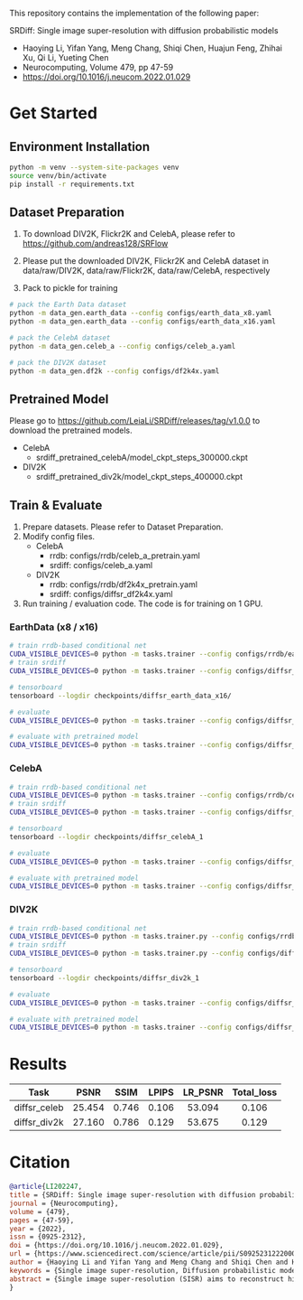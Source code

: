 This repository contains the implementation of the following paper:

  SRDiff: Single image super-resolution with diffusion probabilistic models
  - Haoying Li, Yifan Yang, Meng Chang, Shiqi Chen, Huajun Feng, Zhihai Xu, Qi Li, Yueting Chen
  - Neurocomputing, Volume 479, pp 47-59
  - https://doi.org/10.1016/j.neucom.2022.01.029

# Get Started

## Environment Installation

```bash
python -m venv --system-site-packages venv
source venv/bin/activate
pip install -r requirements.txt
```

## Dataset Preparation

1. To download DIV2K, Flickr2K and CelebA, please refer to https://github.com/andreas128/SRFlow

2. Please put the downloaded DIV2K, Flickr2K and CelebA dataset in  
    data/raw/DIV2K,
    data/raw/Flickr2K,
    data/raw/CelebA,
    respectively

3. Pack to pickle for training
```bash
# pack the Earth Data dataset
python -m data_gen.earth_data --config configs/earth_data_x8.yaml
python -m data_gen.earth_data --config configs/earth_data_x16.yaml

# pack the CelebA dataset
python -m data_gen.celeb_a --config configs/celeb_a.yaml

# pack the DIV2K dataset
python -m data_gen.df2k --config configs/df2k4x.yaml
```

## Pretrained Model
Please go to https://github.com/LeiaLi/SRDiff/releases/tag/v1.0.0 to download the pretrained models.
- CelebA
    - srdiff_pretrained_celebA/model_ckpt_steps_300000.ckpt
- DIV2K
    - srdiff_pretrained_div2k/model_ckpt_steps_400000.ckpt

## Train & Evaluate
1. Prepare datasets. Please refer to Dataset Preparation.
2. Modify config files.
    - CelebA
        - rrdb: configs/rrdb/celeb_a_pretrain.yaml
        - srdiff: configs/celeb_a.yaml
    - DIV2K
        - rrdb: configs/rrdb/df2k4x_pretrain.yaml
        - srdiff: configs/diffsr_df2k4x.yaml
3. Run training / evaluation code. The code is for training on 1 GPU.

### EarthData (x8 / x16)

```bash
# train rrdb-based conditional net
CUDA_VISIBLE_DEVICES=0 python -m tasks.trainer --config configs/rrdb/earth_data_pretrain_x16.yaml --exp_name earth_data_x16 --reset
# train srdiff
CUDA_VISIBLE_DEVICES=0 python -m tasks.trainer --config configs/diffsr_earth_data_x16.yaml --exp_name diffsr_earth_data_x16 --reset --hparams="rrdb_ckpt=checkpoints/earth_data_x16"

# tensorboard
tensorboard --logdir checkpoints/diffsr_earth_data_x16/

# evaluate
CUDA_VISIBLE_DEVICES=0 python -m tasks.trainer --config configs/diffsr_celeb.yaml --exp_name diffsr_celebA_1 --infer

# evaluate with pretrained model
CUDA_VISIBLE_DEVICES=0 python -m tasks.trainer --config configs/diffsr_celeb.yaml --exp_name srdiff_pretrained_celebA --infer
```

### CelebA

```bash
# train rrdb-based conditional net
CUDA_VISIBLE_DEVICES=0 python -m tasks.trainer --config configs/rrdb/celeb_a_pretrain.yaml --exp_name rrdb_celebA_1 --reset
# train srdiff
CUDA_VISIBLE_DEVICES=0 python -m tasks.trainer --config configs/diffsr_celeb.yaml --exp_name diffsr_celebA_1 --reset --hparams="rrdb_ckpt=checkpoints/rrdb_celebA_1"

# tensorboard
tensorboard --logdir checkpoints/diffsr_celebA_1

# evaluate
CUDA_VISIBLE_DEVICES=0 python -m tasks.trainer --config configs/diffsr_celeb.yaml --exp_name diffsr_celebA_1 --infer

# evaluate with pretrained model
CUDA_VISIBLE_DEVICES=0 python -m tasks.trainer --config configs/diffsr_celeb.yaml --exp_name srdiff_pretrained_celebA --infer
```

### DIV2K

```bash
# train rrdb-based conditional net
CUDA_VISIBLE_DEVICES=0 python -m tasks.trainer.py --config configs/rrdb/df2k4x_pretrain.yaml --exp_name rrdb_div2k_1 --reset
# train srdiff
CUDA_VISIBLE_DEVICES=0 python -m tasks.trainer.py --config configs/diffsr_df2k4x.yaml --exp_name diffsr_div2k_1 --reset --hparams="rrdb_ckpt=checkpoints/rrdb_div2k_1"

# tensorboard
tensorboard --logdir checkpoints/diffsr_div2k_1

# evaluate
CUDA_VISIBLE_DEVICES=0 python -m tasks.trainer --config configs/diffsr_df2k4x.yaml --exp_name diffsr_div2k_1 --infer

# evaluate with pretrained model
CUDA_VISIBLE_DEVICES=0 python -m tasks.trainer --config configs/diffsr_df2k4x.yaml --exp_name srdiff_pretrained_div2k --infer
```

# Results
| Task | PSNR | SSIM | LPIPS | LR_PSNR | Total_loss |
| :---:| :---:| :---:| :---: | :---:   |     :---:  |
| diffsr_celeb | 25.454 | 0.746 | 0.106 | 53.094 | 0.106 |
| diffsr_div2k | 27.160 | 0.786 | 0.129 | 53.675 | 0.129 |

# Citation
```bib
@article{LI202247,
title = {SRDiff: Single image super-resolution with diffusion probabilistic models},
journal = {Neurocomputing},
volume = {479},
pages = {47-59},
year = {2022},
issn = {0925-2312},
doi = {https://doi.org/10.1016/j.neucom.2022.01.029},
url = {https://www.sciencedirect.com/science/article/pii/S0925231222000522},
author = {Haoying Li and Yifan Yang and Meng Chang and Shiqi Chen and Huajun Feng and Zhihai Xu and Qi Li and Yueting Chen},
keywords = {Single image super-resolution, Diffusion probabilistic model, Diverse results, Deep learning},
abstract = {Single image super-resolution (SISR) aims to reconstruct high-resolution (HR) images from given low-resolution (LR) images. It is an ill-posed problem because one LR image corresponds to multiple HR images. Recently, learning-based SISR methods have greatly outperformed traditional methods. However, PSNR-oriented, GAN-driven and flow-based methods suffer from over-smoothing, mode collapse and large model footprint issues, respectively. To solve these problems, we propose a novel SISR diffusion probabilistic model (SRDiff), which is the first diffusion-based model for SISR. SRDiff is optimized with a variant of the variational bound on the data likelihood. Through a Markov chain, it can provide diverse and realistic super-resolution (SR) predictions by gradually transforming Gaussian noise into a super-resolution image conditioned on an LR input. In addition, we introduce residual prediction to the whole framework to speed up model convergence. Our extensive experiments on facial and general benchmarks (CelebA and DIV2K datasets) show that (1) SRDiff can generate diverse SR results with rich details and achieve competitive performance against other state-of-the-art methods, when given only one LR input; (2) SRDiff is easy to train with a small footprint(The word “footprint” in this paper represents “model size” (number of model parameters).); (3) SRDiff can perform flexible image manipulation operations, including latent space interpolation and content fusion.}
}
```
